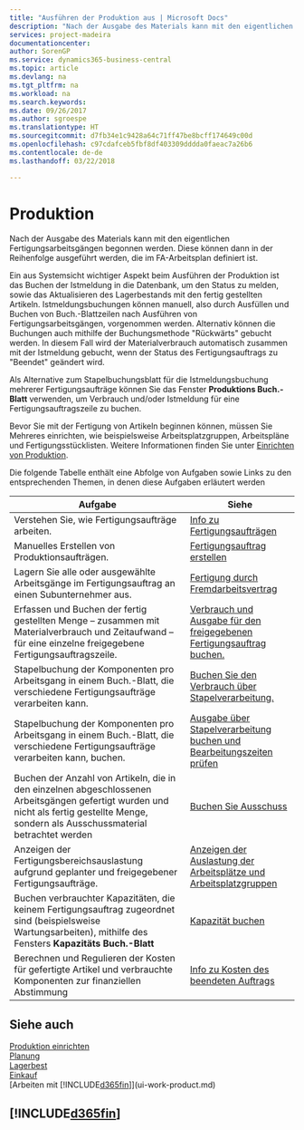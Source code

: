```yaml
---
title: "Ausführen der Produktion aus | Microsoft Docs"
description: "Nach der Ausgabe des Materials kann mit den eigentlichen Fertigungsarbeitsgängen begonnen werden. Diese können dann in der Reihenfolge ausgeführt werden, die im FA-Arbeitsplan definiert ist."
services: project-madeira
documentationcenter: 
author: SorenGP
ms.service: dynamics365-business-central
ms.topic: article
ms.devlang: na
ms.tgt_pltfrm: na
ms.workload: na
ms.search.keywords: 
ms.date: 09/26/2017
ms.author: sgroespe
ms.translationtype: HT
ms.sourcegitcommit: d7fb34e1c9428a64c71ff47be8bcff174649c00d
ms.openlocfilehash: c97cdafceb5fbf8df403309dddda0faeac7a26b6
ms.contentlocale: de-de
ms.lasthandoff: 03/22/2018

---
```

# <a name="manufacturing"></a>Produktion
Nach der Ausgabe des Materials kann mit den eigentlichen Fertigungsarbeitsgängen begonnen werden. Diese können dann in der Reihenfolge ausgeführt werden, die im FA-Arbeitsplan definiert ist.  

Ein aus Systemsicht wichtiger Aspekt beim Ausführen der Produktion ist das Buchen der Istmeldung in die Datenbank, um den Status zu melden, sowie das Aktualisieren des Lagerbestands mit den fertig gestellten Artikeln. Istmeldungsbuchungen können manuell, also durch Ausfüllen und Buchen von Buch.-Blattzeilen nach Ausführen von Fertigungsarbeitsgängen, vorgenommen werden. Alternativ können die Buchungen auch mithilfe der Buchungsmethode "Rückwärts" gebucht werden. In diesem Fall wird der Materialverbrauch automatisch zusammen mit der Istmeldung gebucht, wenn der Status des Fertigungsauftrags zu "Beendet" geändert wird.  

Als Alternative zum Stapelbuchungsblatt für die Istmeldungsbuchung mehrerer Fertigungsaufträge können Sie das Fenster **Produktions Buch.-Blatt** verwenden, um Verbrauch und/oder Istmeldung für eine Fertigungsauftragszeile zu buchen.

Bevor Sie mit der Fertigung von Artikeln beginnen können, müssen Sie Mehreres einrichten, wie beispielsweise Arbeitsplatzgruppen, Arbeitspläne und Fertigungsstücklisten. Weitere Informationen finden Sie unter [Einrichten von Produktion](production-configure-production-processes.md).

Die folgende Tabelle enthält eine Abfolge von Aufgaben sowie Links zu den entsprechenden Themen, in denen diese Aufgaben erläutert werden   

|**Aufgabe**|**Siehe**|  
|------------|-------------|  
|Verstehen Sie, wie Fertigungsaufträge arbeiten.|[Info zu Fertigungsaufträgen](production-about-production-orders.md)|
|Manuelles Erstellen von Produktionsaufträgen.|[Fertigungsauftrag erstellen](production-how-to-create-production-orders.md)|
|Lagern Sie alle oder ausgewählte Arbeitsgänge im Fertigungsauftrag an einen Subunternehmer aus.|[Fertigung durch Fremdarbeitsvertrag](production-how-to-subcontract-manufacturing.md)|
|Erfassen und Buchen der fertig gestellten Menge – zusammen mit Materialverbrauch und Zeitaufwand – für eine einzelne freigegebene Fertigungsauftragszeile.|[Verbrauch und Ausgabe für den freigegebenen Fertigungsauftrag buchen.](production-how-to-register-consumption-and-output.md)|  
|Stapelbuchung der Komponenten pro Arbeitsgang in einem Buch.-Blatt, die verschiedene Fertigungsaufträge verarbeiten kann.|[Buchen Sie den Verbrauch über Stapelverarbeitung.](production-how-to-post-consumption.md)|
|Stapelbuchung der Komponenten pro Arbeitsgang in einem Buch.-Blatt, die verschiedene Fertigungsaufträge verarbeiten kann, buchen.|[Ausgabe über Stapelverarbeitung buchen und Bearbeitungszeiten prüfen](production-how-to-post-output-quantity.md)|  
|Buchen der Anzahl von Artikeln, die in den einzelnen abgeschlossenen Arbeitsgängen gefertigt wurden und nicht als fertig gestellte Menge, sondern als Ausschussmaterial betrachtet werden|[Buchen Sie Ausschuss](production-how-to-post-scrap.md)|
|Anzeigen der Fertigungsbereichsauslastung aufgrund geplanter und freigegebener Fertigungsaufträge.|[Anzeigen der Auslastung der Arbeitsplätze und Arbeitsplatzgruppen](production-how-to-view-the-load-on-work-centers.md)|      
|Buchen verbrauchter Kapazitäten, die keinem Fertigungsauftrag zugeordnet sind (beispielsweise Wartungsarbeiten), mithilfe des Fensters **Kapazitäts Buch.-Blatt**|[Kapazität buchen](production-how-to-post-capacities.md)|  
|Berechnen und Regulieren der Kosten für gefertigte Artikel und verbrauchte Komponenten zur finanziellen Abstimmung|[Info zu Kosten des beendeten Auftrags](finance-about-finished-production-order-costs.md)|  

## <a name="see-also"></a>Siehe auch  
[Produktion einrichten](production-configure-production-processes.md)  
[Planung](production-planning.md)      
[Lagerbest](inventory-manage-inventory.md)  
[Einkauf](purchasing-manage-purchasing.md)  
[Arbeiten mit [!INCLUDE[d365fin](includes/d365fin_md.md)]](ui-work-product.md)

## [!INCLUDE[d365fin](includes/free_trial_md.md)]  
 

